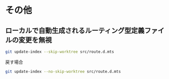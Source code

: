 # その他

## ローカルで自動生成されるルーティング型定義ファイルの変更を無視

```bash
git update-index --skip-worktree src/route.d.mts
```

戻す場合

```bash
git update-index --no-skip-worktree src/route.d.mts
```
